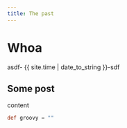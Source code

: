 ```yaml
---
title: The past
---
```


# Whoa
asdf- {{ site.time | date_to_string }}-sdf

## Some post
content

```groovy
def groovy = ""
```

